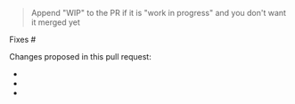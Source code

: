 > Append "WIP" to the PR if it is "work in progress" and you don't want it merged yet 

Fixes #

Changes proposed in this pull request:

-
-
-
